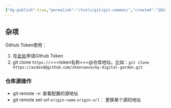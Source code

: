 ```yaml
---
{"dg-publish":true,"permalink":"/tools/git/git-common/","created":"2024-01-16T13:51:35.541+08:00","updated":"2024-01-16T17:55:00.014+08:00"}
---
```



## 杂项

Github Token使用：
1. 在[此处](https://github.com/settings/tokens/new?scopes=repo)申请Github Token
2. git clone `https://`===token名称===@仓库地址。比如：`git clone https://asdasd@github.com/shancwovo/my-digital-garden.git`

### 仓库源操作
+ git remote -v: 查看配置的源地址
+ git remote set-url `origin-name` `origin-url`： 更换某个源的地址